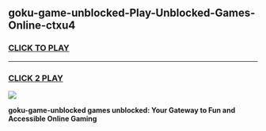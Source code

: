 
## goku-game-unblocked-Play-Unblocked-Games-Online-ctxu4
<h3>
<a href="https://premium76.site?title=goku-game-unblocked&ref=25A">CLICK TO PLAY</a></h3>
<hr>

<h3>
<a href="https://premium76.site?title=goku-game-unblocked&ref=25A">CLICK 2 PLAY</a>
  
</h3>

<a href="https://premium76.site?title=goku-game-unblocked&ref=25A"><img src="https://clearcache.store/games.png"></a>


**goku-game-unblocked games unblocked: Your Gateway to Fun and Accessible Online Gaming**

